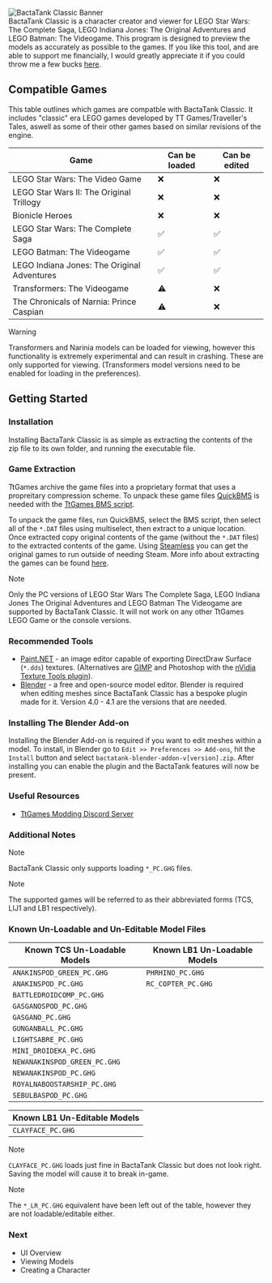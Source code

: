 ![BactaTank Classic Banner](https://i.imgur.com/ffW2kKR.png)<br>
BactaTank Classic is a character creator and viewer for LEGO Star Wars: The Complete Saga, LEGO Indiana Jones: The Original Adventures and LEGO Batman: The Videogame. This program is designed to preview the models as accurately as possible to the games. If you like this tool, and are able to support me financially, I would greatly appreciate it if you could throw me a few bucks [here](https://ko-fi.com/Y8Y219SKRX).

## Compatible Games

This table outlines which games are compatble with BactaTank Classic. It includes "classic" era LEGO games developed by TT Games/Traveller's Tales, aswell as some of their other games based on similar revisions of the engine.

| Game                                        | Can be loaded | Can be edited |
| ------------------------------------------- | ------------- | ------------- |
| LEGO Star Wars: The Video Game              |      ❌       |      ❌       |
| LEGO Star Wars II: The Original Trillogy    |      ❌       |      ❌       | 
| Bionicle Heroes                             |      ❌       |      ❌       | 
| LEGO Star Wars: The Complete Saga           |      ✅       |      ✅       |               
| LEGO Batman: The Videogame                  |      ✅       |      ✅       | 
| LEGO Indiana Jones: The Original Adventures |      ✅       |      ✅       | 
| Transformers: The Videogame                 |      ⚠️       |      ❌       | 
| The Chronicals of Narnia: Prince Caspian    |      ⚠️       |      ❌       |

> [!WARNING]
> Transformers and Narinia models can be loaded for viewing, however this functionality is extremely experimental and can result in crashing. These are only supported for viewing. (Transformers model versions need to be enabled for loading in the preferences).

## Getting Started
### Installation
Installing BactaTank Classic is as simple as extracting the contents of the zip file to its own folder, and running the executable file.

### Game Extraction
TtGames archive the game files into a proprietary format that uses a propreitary compression scheme. To unpack these game files [QuickBMS](https://aluigi.altervista.org/quickbms.htm) is needed with the [TtGames BMS script](https://aluigi.altervista.org/bms/ttgames.bms).

To unpack the game files, run QuickBMS, select the BMS script, then select all of the `*.DAT` files using multiselect, then extract to a unique location. Once extracted copy original contents of the game (without the `*.DAT` files) to the extracted contents of the game. Using [Steamless](https://github.com/atom0s/Steamless) you can get the original games to run outside of needing Steam. More info about extracting the games can be found [here](https://www.pcgamingwiki.com/wiki/Engine:Nu2#Extracting_game_files).

> [!NOTE]
> Only the PC versions of LEGO Star Wars The Complete Saga, LEGO Indiana Jones The Original Adventures and LEGO Batman The Videogame are supported by BactaTank Classic. It will not work on any other TtGames LEGO Game or the console versions.

### Recommended Tools
- [Paint.NET](https://getpaint.net/) - an image editor capable of exporting DirectDraw Surface (`*.dds`) textures. (Alternatives are [GIMP](https://www.gimp.org/) and Photoshop with the [nVidia Texture Tools plugin](https://developer.nvidia.com/texture-tools-exporter)).
- [Blender](https://www.blender.org/) - a free and open-source model editor. Blender is required when editing meshes since BactaTank Classic has a bespoke plugin made for it. Version 4.0 - 4.1 are the versions that are needed.

### Installing The Blender Add-on
Installing the Blender Add-on is required if you want to edit meshes within a model. To install, in Blender go to `Edit >> Preferences >> Add-ons`, hit the `Install` button and select `bactatank-blender-addon-v[version].zip`. After installing you can enable the plugin and the BactaTank features will now be present.

### Useful Resources
- [TtGames Modding Discord Server](https://discord.gg/ttgames-lego-modding-539431629718945793)

### Additional Notes
> [!NOTE]
> BactaTank Classic only supports loading `*_PC.GHG` files.

> [!NOTE]
> The supported games will be referred to as their abbreviated forms (TCS, LIJ1 and LB1 respectively).

### Known Un-Loadable and Un-Editable Model Files
| Known TCS Un-Loadable Models | Known LB1 Un-Loadable Models |
| ---------------------------- | ---------------------------- |
| `ANAKINSPOD_GREEN_PC.GHG`    | `PHRHINO_PC.GHG`             |
| `ANAKINSPOD_PC.GHG`          | `RC_COPTER_PC.GHG`           |
| `BATTLEDROIDCOMP_PC.GHG`     |
| `GASGANOSPOD_PC.GHG`         |
| `GASGANO_PC.GHG`             |
| `GUNGANBALL_PC.GHG`          |
| `LIGHTSABRE_PC.GHG`          |
| `MINI_DROIDEKA_PC.GHG`       |
| `NEWANAKINSPOD_GREEN_PC.GHG` |
| `NEWANAKINSPOD_PC.GHG`       |
| `ROYALNABOOSTARSHIP_PC.GHG`  |
| `SEBULBASPOD_PC.GHG`         |

| Known LB1 Un-Editable Models |
| ---------------------------- |
| `CLAYFACE_PC.GHG`            |

> [!NOTE]
> `CLAYFACE_PC.GHG` loads just fine in BactaTank Classic but does not look right. Saving the model will cause it to break in-game.

> [!NOTE]
> The `*_LR_PC.GHG` equivalent have been left out of the table, however they are not loadable/editable either.

### Next
- UI Overview
- Viewing Models
- Creating a Character